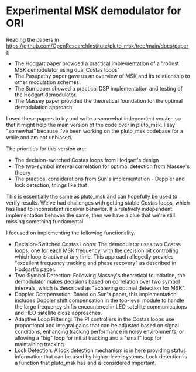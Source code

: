 # Experimental MSK demodulator for ORI

Reading the papers in https://github.com/OpenResearchInstitute/pluto_msk/tree/main/docs/papers

- The Hodgart paper provided a practical implementation of a "robust MSK demodulator using dual Costas loops"
- The Pasupathy paper gave us an overview of MSK and its relationship to other modulation schemes.
- The Sun paper showed a practical DSP implementation and testing of the Hodgart demodulator.
- The Massey paper provided the theoretical foundation for the optimal demodulation approach. 

I used these papers to try and write a somewhat independent version so that it might help the main version of the code over in pluto_msk. I say "somewhat" because I've been working on the pluto_msk codebase for a while and am not unbiased. 

The priorities for this version are:

- The decision-switched Costas loops from Hodgart's design
- The two-symbol interval correlation for optimal detection from Massey's theory
- The practical considerations from Sun's implementation - Doppler and lock detection, things like that

This is essentially the same as pluto_msk and can hopefully be used to verify results. We've had challenges with getting stable Costas loops, which has lead to inconsistent receiver behavior. If a relatively independent implementation behaves the same, then we have a clue that we're still missing something fundamental. 

I focused on implementing the following functionality. 

- Decision-Switched Costas Loops: The demodulator uses two Costas loops, one for each MSK frequency, with the decision bit controlling which loop is active at any time. This approach allegedly provides "excellent frequency tracking and phase recovery" as described in Hodgart's paper.
- Two-Symbol Detection: Following Massey's theoretical foundation, the demodulator makes decisions based on correlation over two symbol intervals, which is described as "achieving optimal detection for MSK".
- Doppler Compensation: Based on Sun's paper, this implementation includes Doppler shift compensation in the top-level module to handle the large frequency shifts encountered in LEO satellite communications and HEO satellite close approaches. 
- Adaptive Loop Filtering: The PI controllers in the Costas loops use proportional and integral gains that can be adjusted based on signal conditions, enhancing tracking performance in noisy environments, or allowing a "big" loop for initial tracking and a "small" loop for maintaining tracking. 
- Lock Detection: A lock detection mechanism is in here providing status information that can be used by higher-level systems. Lock detection is a function that pluto_msk has and is considered important. 
